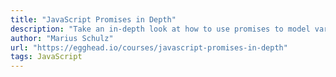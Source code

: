 ```yaml
---
title: "JavaScript Promises in Depth"
description: "Take an in-depth look at how to use promises to model various kinds of asynchronous operations."
author: "Marius Schulz"
url: "https://egghead.io/courses/javascript-promises-in-depth"
tags: JavaScript
---
```

